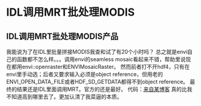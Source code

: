 # IDL调用MRT批处理MODIS


<!--more-->

IDL调用MRT批处理MODIS产品
----------
我能说为了在IDL里批量拼接MODIS我查和试了有20个小时吗？
总之就是envi自己的函数都不怎么样。。。调用envi的seamless mosaic看起来不错，帮助里说现在都用envi::openraster和ENVIMosaicRaster。
然而前者打不开hdf4，只有在envi里手动选；后者又要求输入必须是object reference，但用老的ENVI_OPEN_DATA_FILE或者HDF_SD_GETDATA都得不到object reference。
最终的结果还是IDL里面调用MRT。官方的还是最好。
代码：[来自某博客](http://blog.sina.com.cn/s/blog_942ff76e0102wgrk.html) 
真的比我不知道高到哪里去了。更加认清了我菜逼的本质。

